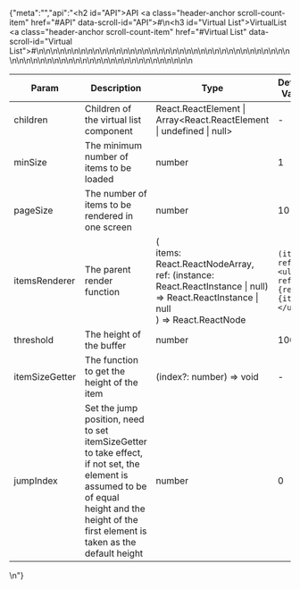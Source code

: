 {"meta":"","api":"<h2 id=\"API\">API <a class=\"header-anchor scroll-count-item\" href=\"#API\" data-scroll-id=\"API\">#</a></h2>\n<h3 id=\"Virtual List\">VirtualList <a class=\"header-anchor scroll-count-item\" href=\"#Virtual List\" data-scroll-id=\"Virtual List\">#</a></h3>\n<table>\n<thead>\n<tr>\n<th>Param</th>\n<th>Description</th>\n<th>Type</th>\n<th>Default Value</th>\n<th>Required</th>\n</tr>\n</thead>\n<tbody>\n<tr>\n<td>children</td>\n<td>Children of the virtual list component</td>\n<td>React.ReactElement | Array&lt;React.ReactElement | undefined | null&gt;</td>\n<td>-</td>\n<td></td>\n</tr>\n<tr>\n<td>minSize</td>\n<td>The minimum number of items to be loaded</td>\n<td>number</td>\n<td>1</td>\n<td></td>\n</tr>\n<tr>\n<td>pageSize</td>\n<td>The number of items to be rendered in one screen</td>\n<td>number</td>\n<td>10</td>\n<td></td>\n</tr>\n<tr>\n<td>itemsRenderer</td>\n<td>The parent render function</td>\n<td>(<br> items: React.ReactNodeArray,<br> ref: (instance: React.ReactInstance | null) =&gt; React.ReactInstance | null<br> ) =&gt; React.ReactNode</td>\n<td><code>(items, ref) =&gt; &lt;ul ref={ref}&gt;{items}&lt;/ul&gt;</code></td>\n<td></td>\n</tr>\n<tr>\n<td>threshold</td>\n<td>The height of the buffer</td>\n<td>number</td>\n<td>100</td>\n<td></td>\n</tr>\n<tr>\n<td>itemSizeGetter</td>\n<td>The function to get the height of the item</td>\n<td>(index?: number) =&gt; void</td>\n<td>-</td>\n<td></td>\n</tr>\n<tr>\n<td>jumpIndex</td>\n<td>Set the jump position, need to set itemSizeGetter to take effect, if not set, the element is assumed to be of equal height and the height of the first element is taken as the default height</td>\n<td>number</td>\n<td>0</td>\n<td></td>\n</tr>\n</tbody>\n</table>\n"}
